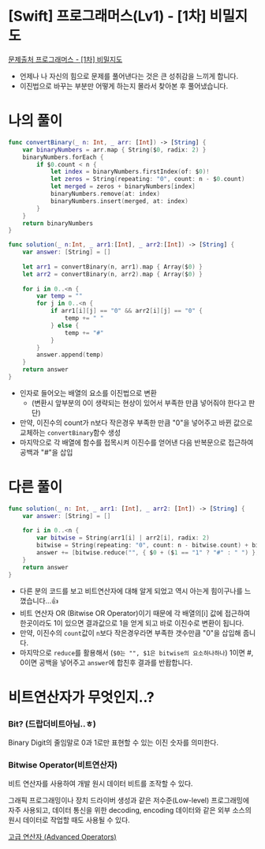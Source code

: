 # [Swift] 프로그래머스(Lv1) - [1차] 비밀지도

[문제출처 프로그래머스 - [1차] 비밀지도](https://school.programmers.co.kr/learn/courses/30/lessons/17681)

- 언제나 나 자신의 힘으로 문제를 풀어낸다는 것은 큰 성취감을 느끼게 합니다.
- 이진법으로 바꾸는 부분만 어떻게 하는지 몰라서 찾아본 후 풀어냈습니다.

# 나의 풀이

```swift
func convertBinary(_ n: Int, _ arr: [Int]) -> [String] {
    var binaryNumbers = arr.map { String($0, radix: 2) }
    binaryNumbers.forEach {
        if $0.count < n {
            let index = binaryNumbers.firstIndex(of: $0)!
            let zeros = String(repeating: "0", count: n - $0.count)
            let merged = zeros + binaryNumbers[index]
            binaryNumbers.remove(at: index)
            binaryNumbers.insert(merged, at: index)
        }
    }
    return binaryNumbers
}

func solution(_ n:Int, _ arr1:[Int], _ arr2:[Int]) -> [String] {
    var answer: [String] = []
    
    let arr1 = convertBinary(n, arr1).map { Array($0) }
    let arr2 = convertBinary(n, arr2).map { Array($0) }
    
    for i in 0..<n {
        var temp = ""
        for j in 0..<n {
            if arr1[i][j] == "0" && arr2[i][j] == "0" {
                temp += " "
            } else {
                temp += "#"
            }
        }
        answer.append(temp)
    }
    return answer
}
```

- 인자로 들어오는 배열의 요소를 이진법으로 변환
    - (변환시 앞부분의 0이 생략되는 현상이 있어서 부족한 만큼 넣어줘야 한다고 판단)
- 만약, 이진수의 count가 n보다 작은경우 부족한 만큼 "0"을 넣어주고 바뀐 값으로 교체하는 `convertBinary`함수 생성
- 마지막으로 각 배열에 함수를 접목시켜 이진수를 얻어낸 다음 반복문으로 접근하여 공백과 "#"을 삽입

# 다른 풀이
```swift
func solution(_ n: Int, _ arr1: [Int], _ arr2: [Int]) -> [String] {
    var answer: [String] = []
    
    for i in 0..<n {
        var bitwise = String(arr1[i] | arr2[i], radix: 2)
        bitwise = String(repeating: "0", count: n - bitwise.count) + bitwise
        answer += [bitwise.reduce("", { $0 + ($1 == "1" ? "#" : " ") })]
    }
    return answer
}
```

- 다른 분의 코드를 보고 비트연산자에 대해 알게 되었고 역시 아는게 힘이구나를 느꼈습니다...👍
- 비트 연산자 OR (Bitwise OR Operator)이기 때문에 각 배열의[i] 값에 접근하여 한곳이라도 1이 있으면 결과값으로 1을 얻게 되고 바로 이진수로 변환이 됩니다.
- 만약, 이진수의 `count`값이 `n`보다 작은경우라면 부족한 갯수만큼 "0"을 삽입해 줍니다.
- 마지막으로 `reduce`를 활용해서 (`$0는 "", $1은 bitwise의 요소하나하나`) 1이면 #, 0이면 공백을 넣어주고 `answer`에 합친후 결과를 반홥합니다.


# 비트연산자가 무엇인지..?

### Bit? (드랍더비트아님..ㅎ)

Binary Digit의 줄임말로 0과 1로만 표현할 수 있는 이진 숫자를 의미한다.

### Bitwise Operator(비트연산자)

비트 연산자를 사용하여 개발 원시 데이터 비트를 조작할 수 있다.

그래픽 프로그래밍이나 장치 드라이버 생성과 같은 저수준(Low-level) 프로그래밍에 자주 사용되고, 데이터 통신을 위한 decoding, encoding 데이터와 같은 외부 소스의 원시 데이터로 작업할 때도 사용될 수 있다.

[고급 연산자 (Advanced Operators)](https://jusung.gitbook.io/the-swift-language-guide/language-guide/26-advanced-operators)

